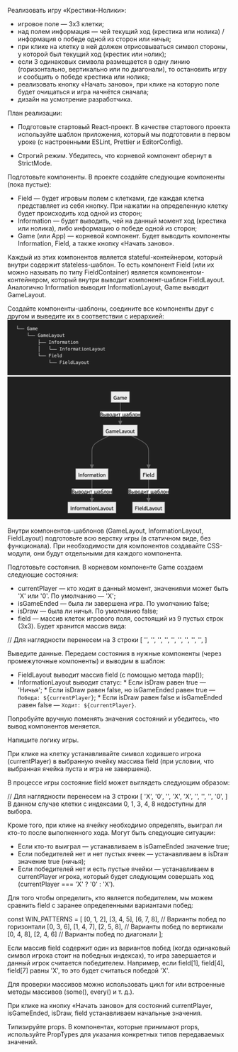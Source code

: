 Реализовать игру «Крестики-Нолики»:

- игровое поле — 3х3 клетки;
- над полем информация — чей текущий ход (крестика или нолика) / информация о победе одной из сторон или ничья;
- при клике на клетку в ней должен отрисовываться символ стороны, у которой был текущий ход (крестик или нолик);
- если 3 одинаковых символа размещается в одну линию (горизонтально, вертикально или по диагонали), то остановить игру и сообщить о победе крестика или нолика;
- реализовать кнопку «Начать заново», при клике на которую поле будет очищаться и игра начнётся сначала;
- дизайн на усмотрение разработчика.

План реализации:
- Подготовьте стартовый React-проект. В качестве стартового проекта используйте шаблон приложения, который мы подготовили в первом уроке (с настроенными ESLint, Prettier и EditorConfig).

- Строгий режим. Убедитесь, что корневой компонент обернут в StrictMode.

Подготовьте компоненты. В проекте создайте следующие компоненты (пока пустые):

- Field — будет игровым полем с клетками, где каждая клетка представляет из себя кнопку. При нажатии на определенную клетку будет происходить ход одной из сторон;
- Information — будет выводить, чей на данный момент ход (крестика или нолика), либо информацию о победе одной из сторон;
- Game (или App) — корневой компонент. Будет выводить компоненты Information, Field, а также кнопку «Начать заново».

Каждый из этих компонентов является stateful-контейнером, который внутри содержит stateless-шаблон.
То есть компонент Field (или их можно называть по типу FieldContainer) является компонентом-контейнером, который внутри выводит компонент-шаблон FieldLayout.
Аналогично Information выводит InformationLayout, Game выводит GameLayout.

Создайте компоненты-шаблоны, соедините все компоненты друг с другом и выведите их в соответствии с иерархией:
![Иерархия компонентов шаблона](/src/assets/image.png)
![Дерево компонентов шаблона](/src/assets/image-1.png)

Внутри компонентов-шаблонов (GameLayout, InformationLayout, FieldLayout) подготовьте всю верстку игры (в статичном виде, без функционала). При необходимости для компонентов создавайте CSS-модули, они будут отдельными для каждого компонента.

Подготовьте состояния. В корневом компоненте Game создаем следующие состояния:

- currentPlayer — кто ходит в данный момент, значениями может быть 'X' или '0'. По умолчанию — 'X';
- isGameEnded — была ли завершена игра. По умолчанию false;
- isDraw — была ли ничья. По умолчанию false;
- field — массив клеток игрового поля, состоящий из 9 пустых строк (3x3). Будет хранится массив вида:

// Для наглядности перенесем на 3 строки
[
  '', '', '',
  '', '', '',
  '', '', '',
]

Выведите данные. Передаем состояния в нужные компоненты (через промежуточные компоненты) и выводим в шаблон:

- FieldLayout выводит массив field (с помощью метода map());
- InformationLayout выводит статус:
		* Если isDraw равен true — 'Ничья';
		* Если isDraw равен false, но isGameEnded равен true — `Победа: ${currentPlayer}`;
		* Если isDraw равен false и isGameEnded равен false — `Ходит: ${currentPlayer}`.

Попробуйте вручную поменять значения состояний и убедитесь, что вывод компонентов меняется.

Напишите логику игры.

При клике на клетку устанавливайте символ ходившего игрока (currentPlayer) в выбранную ячейку массива field (при условии, что выбранная ячейка пуста и игра не завершена).

В процессе игры состояние field может выглядеть следующим образом:

// Для наглядности перенесем на 3 строки
[
  'X', '0', '',
  'X', 'X', '',
  '', '', '0',
]
В данном случае клетки с индексами 0, 1, 3, 4, 8 недоступны для выбора.

Кроме того, при клике на ячейку необходимо определять, выиграл ли кто-то после выполненного хода. Могут быть следующие ситуации:

- Если кто-то выиграл — устанавливаем в isGameEnded значение true;
- Если победителей нет и нет пустых ячеек — устанавливаем в isDraw значение true (ничья);
- Если победителей нет и есть пустые ячейки — устанавливаем в currentPlayer игрока, который будет следующим совершать ход (currentPlayer === 'X' ? '0' : 'X’).

Для того чтобы определить, кто является победителем, мы можем сравнить field с заранее определенными вариантами побед:

const WIN_PATTERNS = [
  [0, 1, 2], [3, 4, 5], [6, 7, 8], // Варианты побед по горизонтали
  [0, 3, 6], [1, 4, 7], [2, 5, 8], // Варианты побед по вертикали
  [0, 4, 8], [2, 4, 6] // Варианты побед по диагонали
];

Если массив field содержит один из вариантов побед (когда одинаковый символ игрока стоит на победных индексах), то игра завершается и данный игрок считается победителем. Например, если field[1], field[4], field[7] равны 'X', то это будет считаться победой 'X'.

Для проверки массивов можно использовать цикл for или встроенные методы массивов (some(), every() и т. д.).

При клике на кнопку «Начать заново» для состояний currentPlayer, isGameEnded, isDraw, field устанавливаем начальные значения.

Типизируйте props. В компонентах, которые принимают props, используйте PropTypes для указания конкретных типов передаваемых значений.
